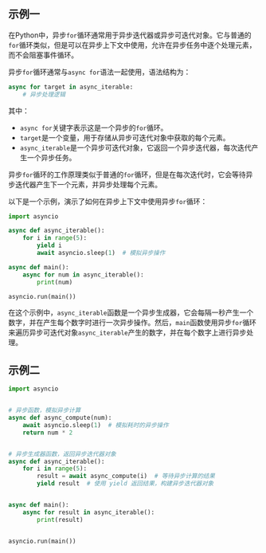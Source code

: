 ## 示例一
在Python中，异步`for`循环通常用于异步迭代器或异步可迭代对象。它与普通的`for`循环类似，但是可以在异步上下文中使用，允许在异步任务中逐个处理元素，而不会阻塞事件循环。

异步`for`循环通常与`async for`语法一起使用，语法结构为：

```python
async for target in async_iterable:
    # 异步处理逻辑
```

其中：
- `async for`关键字表示这是一个异步的`for`循环。
- `target`是一个变量，用于存储从异步可迭代对象中获取的每个元素。
- `async_iterable`是一个异步可迭代对象，它返回一个异步迭代器，每次迭代产生一个异步任务。

异步`for`循环的工作原理类似于普通的`for`循环，但是在每次迭代时，它会等待异步迭代器产生下一个元素，并异步处理每个元素。

以下是一个示例，演示了如何在异步上下文中使用异步`for`循环：

```python
import asyncio

async def async_iterable():
    for i in range(5):
        yield i
        await asyncio.sleep(1)  # 模拟异步操作

async def main():
    async for num in async_iterable():
        print(num)

asyncio.run(main())
```

在这个示例中，`async_iterable`函数是一个异步生成器，它会每隔一秒产生一个数字，并在产生每个数字时进行一次异步操作。然后，`main`函数使用异步`for`循环来遍历异步可迭代对象`async_iterable`产生的数字，并在每个数字上进行异步处理。

## 示例二
```python
import asyncio


# 异步函数，模拟异步计算
async def async_compute(num):
    await asyncio.sleep(1)  # 模拟耗时的异步操作
    return num * 2


# 异步生成器函数，返回异步迭代器对象
async def async_iterable():
    for i in range(5):
        result = await async_compute(i)  # 等待异步计算的结果
        yield result  # 使用 yield 返回结果，构建异步迭代器对象


async def main():
    async for result in async_iterable():
        print(result)


asyncio.run(main())

```